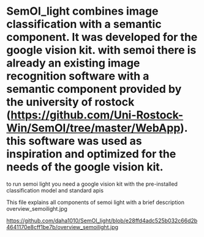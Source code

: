 # SemOI_light combines image classification with a semantic component. It was developed for the google vision kit. with semoi there is already an existing image recognition software with a semantic component provided by the university of rostock (https://github.com/Uni-Rostock-Win/SemOI/tree/master/WebApp). this software was used as inspiration and optimized for the needs of the google vision kit.
to run semoi light you need a google vision kit with the pre-installed classification model and standard apis

This file explains all components of semoi light with a brief description
overview_semoilight.jpg

https://github.com/daha1010/SemOI_light/blob/e28ffd4adc525b032c66d2b4641170e8cff1be7b/overview_semoilight.jpg
